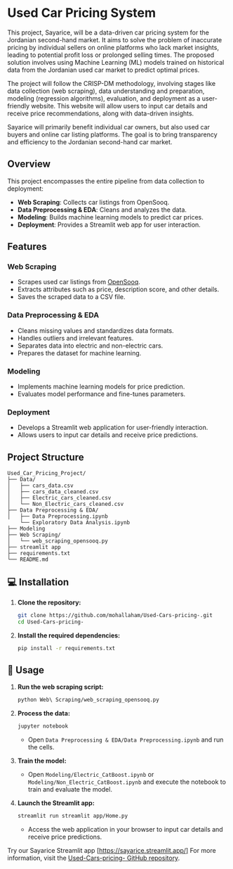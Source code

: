 
# Used Car Pricing System

This project, Sayarice, will be a data-driven car pricing system for the Jordanian second-hand market. It aims to solve the problem of inaccurate pricing by individual sellers on online platforms who lack market insights, leading to potential profit loss or prolonged selling times. The proposed solution involves using Machine Learning (ML) models trained on historical data from the Jordanian used car market to predict optimal prices.

The project will follow the CRISP-DM methodology, involving stages like data collection (web scraping), data understanding and preparation, modeling (regression algorithms), evaluation, and deployment as a user-friendly website. This website will allow users to input car details and receive price recommendations, along with data-driven insights.

Sayarice will primarily benefit individual car owners, but also used car buyers and online car listing platforms. The goal is to bring transparency and efficiency to the Jordanian second-hand car market.

##  Overview

This project encompasses the entire pipeline from data collection to deployment:

- **Web Scraping**: Collects car listings from OpenSooq.
- **Data Preprocessing & EDA**: Cleans and analyzes the data.
- **Modeling**: Builds machine learning models to predict car prices.
- **Deployment**: Provides a Streamlit web app for user interaction.

## Features

### Web Scraping

- Scrapes used car listings from [OpenSooq](https://jo.opensooq.com).
- Extracts attributes such as price, description score, and other details.
- Saves the scraped data to a CSV file.

### Data Preprocessing & EDA

- Cleans missing values and standardizes data formats.
- Handles outliers and irrelevant features.
- Separates data into electric and non-electric cars.
- Prepares the dataset for machine learning.

### Modeling

- Implements machine learning models for price prediction.
- Evaluates model performance and fine-tunes parameters.

### Deployment

- Develops a Streamlit web application for user-friendly interaction.
- Allows users to input car details and receive price predictions.

## Project Structure

```
Used_Car_Pricing_Project/
├── Data/
│   ├── cars_data.csv
│   ├── cars_data_cleaned.csv
│   ├── Electric_cars_cleaned.csv
│   └── Non_Electric_cars_cleaned.csv
├── Data Preprocessing & EDA/
│   ├── Data Preprocessing.ipynb
    └── Exploratory Data Analysis.ipynb
├── Modeling
├── Web Scraping/
│   └── web_scraping_opensooq.py
├── streamlit app
├── requirements.txt
└── README.md
```

## 💻 Installation

1. **Clone the repository:**

   ```bash
   git clone https://github.com/mohallaham/Used-Cars-pricing-.git
   cd Used-Cars-pricing-
   ```

2. **Install the required dependencies:**

   ```bash
   pip install -r requirements.txt
   ```

## 🚀 Usage

1. **Run the web scraping script:**

   ```bash
   python Web\ Scraping/web_scraping_opensooq.py
   ```

2. **Process the data:**

   ```bash
   jupyter notebook
   ```

   - Open `Data Preprocessing & EDA/Data Preprocessing.ipynb` and run the cells.

3. **Train the model:**

   - Open `Modeling/Electric_CatBoost.ipynb` or `Modeling/Non_Electric_CatBoost.ipynb` and execute the notebook to train and evaluate the model.

4. **Launch the Streamlit app:**

   ```bash
   streamlit run streamlit app/Home.py
   ```

   - Access the web application in your browser to input car details and receive price predictions.


Try our Sayarice Streamlit app [https://sayarice.streamlit.app/] 
For more information, visit the [Used-Cars-pricing- GitHub repository](https://github.com/mohallaham/Used-Cars-pricing-).


